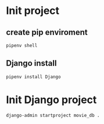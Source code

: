 # Init project


## create pip enviroment

```
pipenv shell
```

## Django install

```
pipenv install Django
```

# Init Django project 

```
django-admin startproject movie_db .
```



